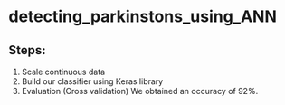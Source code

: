 # detecting_parkinstons_using_ANN
## Steps:
1. Scale continuous data
2. Build our classifier using Keras library
3. Evaluation (Cross validation)
We obtained an occuracy of 92%.
